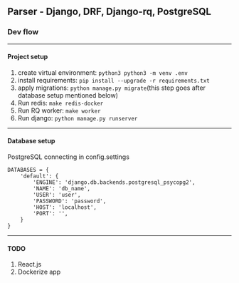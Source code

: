 ## Parser - Django, DRF, Django-rq, PostgreSQL
### Dev flow
---
#### Project setup
1. create virtual environment: `python3 python3 -m venv .env`
2. install requirements: `pip install --upgrade -r requirements.txt`
3. apply migrations: `python manage.py migrate`(this step goes after database setup mentioned below)
4. Run redis: `make redis-docker`
5. Run RQ worker: `make worker`
6. Run django: `python manage.py runserver`
---
#### Database setup
PostgreSQL connecting in config.settings
```
DATABASES = {
    'default': {
        'ENGINE': 'django.db.backends.postgresql_psycopg2',
        'NAME': 'db_name',
        'USER': 'user',
        'PASSWORD': 'password',
        'HOST': 'localhost',
        'PORT': '',
    }
}
```
---
#### TODO
1. React.js
2. Dockerize app